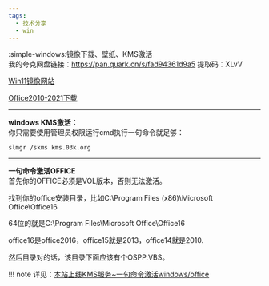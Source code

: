 ```yaml
---
tags:
  - 技术分享
  - win
---
```

:simple-windows:镜像下载、壁纸、KMS激活  
我的夸克网盘链接：<https://pan.quark.cn/s/fad94361d9a5> 提取码：XLvV  

[Win11镜像网站](https://latest10.win/)

[Office2010-2021下载](https://tvs3g25cto.feishu.cn/drive/folder/fldcnFpXs7qXIOFfHH2sSps9tdK)
***
**windows KMS激活：**   
你只需要使用管理员权限运行cmd执行一句命令就足够：  
```
slmgr /skms kms.03k.org
```

***
**一句命令激活OFFICE**  
首先你的OFFICE必须是VOL版本，否则无法激活。 

找到你的office安装目录，比如C:\Program Files (x86)\Microsoft Office\Office16  

64位的就是C:\Program Files\Microsoft Office\Office16  

office16是office2016，office15就是2013，office14就是2010.  

然后目录对的话，该目录下面应该有个OSPP.VBS。  

!!! note
    详见：[本站上线KMS服务~一句命令激活windows/office](https://03k.org/kms.html)